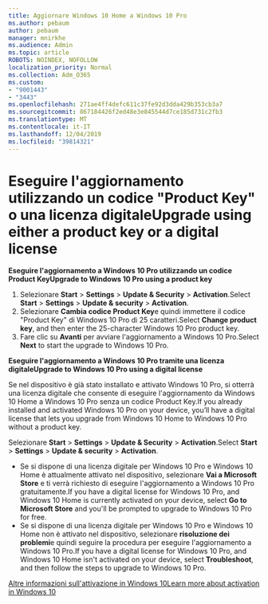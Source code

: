 ```yaml
---
title: Aggiornare Windows 10 Home a Windows 10 Pro
ms.author: pebaum
author: pebaum
manager: mnirkhe
ms.audience: Admin
ms.topic: article
ROBOTS: NOINDEX, NOFOLLOW
localization_priority: Normal
ms.collection: Adm_O365
ms.custom:
- "9001443"
- "3443"
ms.openlocfilehash: 271ae4ff4defc611c37fe92d3dda429b353cb3a7
ms.sourcegitcommit: 867184426f2ed48e3e845544d7ce185d731c2fb3
ms.translationtype: MT
ms.contentlocale: it-IT
ms.lasthandoff: 12/04/2019
ms.locfileid: "39814321"
---
```

# <a name="upgrade-using-either-a-product-key-or-a-digital-license"></a><span data-ttu-id="00792-102">Eseguire l'aggiornamento utilizzando un codice "Product Key" o una licenza digitale</span><span class="sxs-lookup"><span data-stu-id="00792-102">Upgrade using either a product key or a digital license</span></span>

<span data-ttu-id="00792-103">**Eseguire l'aggiornamento a Windows 10 Pro utilizzando un codice Product Key**</span><span class="sxs-lookup"><span data-stu-id="00792-103">**Upgrade to Windows 10 Pro using a product key**</span></span>

1. <span data-ttu-id="00792-104">Selezionare **Start** > **Settings** > **Update & Security** > **Activation**.</span><span class="sxs-lookup"><span data-stu-id="00792-104">Select **Start** > **Settings** > **Update & security** > **Activation**.</span></span>
2. <span data-ttu-id="00792-105">Selezionare **Cambia codice Product Key**e quindi immettere il codice "Product Key" di Windows 10 Pro di 25 caratteri.</span><span class="sxs-lookup"><span data-stu-id="00792-105">Select **Change product key**, and then enter the 25-character Windows 10 Pro product key.</span></span>
3. <span data-ttu-id="00792-106">Fare clic su **Avanti** per avviare l'aggiornamento a Windows 10 Pro.</span><span class="sxs-lookup"><span data-stu-id="00792-106">Select **Next** to start the upgrade to Windows 10 Pro.</span></span>

<span data-ttu-id="00792-107">**Eseguire l'aggiornamento a Windows 10 Pro tramite una licenza digitale**</span><span class="sxs-lookup"><span data-stu-id="00792-107">**Upgrade to Windows 10 Pro using a digital license**</span></span>

<span data-ttu-id="00792-108">Se nel dispositivo è già stato installato e attivato Windows 10 Pro, si otterrà una licenza digitale che consente di eseguire l'aggiornamento da Windows 10 Home a Windows 10 Pro senza un codice Product Key.</span><span class="sxs-lookup"><span data-stu-id="00792-108">If you already installed and activated Windows 10 Pro on your device, you’ll have a digital license that lets you upgrade from Windows 10 Home to Windows 10 Pro without a product key.</span></span>

<span data-ttu-id="00792-109">Selezionare **Start** > **Settings** > **Update & Security** > **Activation**.</span><span class="sxs-lookup"><span data-stu-id="00792-109">Select **Start** > **Settings** > **Update & security** > **Activation**.</span></span>

- <span data-ttu-id="00792-110">Se si dispone di una licenza digitale per Windows 10 Pro e Windows 10 Home è attualmente attivato nel dispositivo, selezionare **Vai a Microsoft Store** e ti verrà richiesto di eseguire l'aggiornamento a Windows 10 Pro gratuitamente.</span><span class="sxs-lookup"><span data-stu-id="00792-110">If you have a digital license for Windows 10 Pro, and Windows 10 Home is currently activated on your device, select **Go to Microsoft Store** and you'll be prompted to upgrade to Windows 10 Pro for free.</span></span>
- <span data-ttu-id="00792-111">Se si dispone di una licenza digitale per Windows 10 Pro e Windows 10 Home non è attivato nel dispositivo, selezionare **risoluzione dei problemi**e quindi seguire la procedura per eseguire l'aggiornamento a Windows 10 Pro.</span><span class="sxs-lookup"><span data-stu-id="00792-111">If you have a digital license for Windows 10 Pro, and Windows 10 Home isn't activated on your device, select **Troubleshoot**, and then follow the steps to upgrade to Windows 10 Pro.</span></span>

[<span data-ttu-id="00792-112">Altre informazioni sull'attivazione in Windows 10</span><span class="sxs-lookup"><span data-stu-id="00792-112">Learn more about activation in Windows 10</span></span>](https://support.microsoft.com/help/12440)